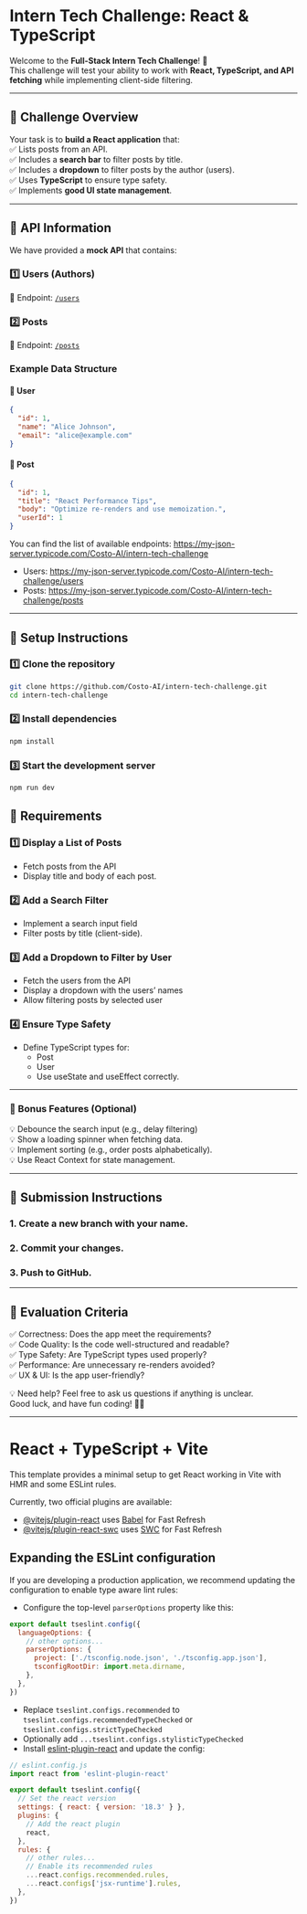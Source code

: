 # **Intern Tech Challenge: React & TypeScript**
Welcome to the **Full-Stack Intern Tech Challenge**! 🎉  
This challenge will test your ability to work with **React, TypeScript, and API fetching** while implementing client-side filtering.

---

## **📌 Challenge Overview**
Your task is to **build a React application** that:  
✅ Lists posts from an API.  
✅ Includes a **search bar** to filter posts by title.  
✅ Includes a **dropdown** to filter posts by the author (users).  
✅ Uses **TypeScript** to ensure type safety.  
✅ Implements **good UI state management**.

---

## **📌 API Information**
We have provided a **mock API** that contains:

### **1️⃣ Users (Authors)**
📌 Endpoint: [`/users`](https://my-json-server.typicode.com/Costo-AI/intern-tech-challenge/users)

### **2️⃣ Posts**
📌 Endpoint: [`/posts`](https://my-json-server.typicode.com/Costo-AI/intern-tech-challenge/posts)

### **Example Data Structure**
#### **📍 User**
```json
{
  "id": 1,
  "name": "Alice Johnson",
  "email": "alice@example.com"
}
```
#### **📍 Post**
```json
{
  "id": 1,
  "title": "React Performance Tips",
  "body": "Optimize re-renders and use memoization.",
  "userId": 1
}
```
You can find the list of available endpoints: https://my-json-server.typicode.com/Costo-AI/intern-tech-challenge

- Users: https://my-json-server.typicode.com/Costo-AI/intern-tech-challenge/users
- Posts: https://my-json-server.typicode.com/Costo-AI/intern-tech-challenge/posts

---

## **📌 Setup Instructions**

### **1️⃣ Clone the repository**
```bash
git clone https://github.com/Costo-AI/intern-tech-challenge.git
cd intern-tech-challenge
```

### **2️⃣ Install dependencies**

```bash
npm install
```

### **3️⃣ Start the development server**
```bash
npm run dev
```

## **📌 Requirements**

### **1️⃣ Display a List of Posts**
- Fetch posts from the API
- Display title and body of each post.

### **2️⃣ Add a Search Filter**
- Implement a search input field
- Filter posts by title (client-side).

### **3️⃣ Add a Dropdown to Filter by User**
- Fetch the users from the API
- Display a dropdown with the users’ names
- Allow filtering posts by selected user

### **4️⃣ Ensure Type Safety**
- Define TypeScript types for:
    - Post
    - User
    - Use useState and useEffect correctly.

---

### **📌 Bonus Features (Optional)**
💡 Debounce the search input (e.g., delay filtering)  
💡 Show a loading spinner when fetching data.  
💡 Implement sorting (e.g., order posts alphabetically).  
💡 Use React Context for state management.

---

## **📌 Submission Instructions**

### **1. Create a new branch with your name.**
### **2.	Commit your changes.**
### **3.	Push to GitHub.**

---

## **📌 Evaluation Criteria**

✅ Correctness: Does the app meet the requirements?  
✅ Code Quality: Is the code well-structured and readable?  
✅ Type Safety: Are TypeScript types used properly?  
✅ Performance: Are unnecessary re-renders avoided?  
✅ UX & UI: Is the app user-friendly?

💡 Need help? Feel free to ask us questions if anything is unclear.  
Good luck, and have fun coding! 🚀😃

---


# React + TypeScript + Vite

This template provides a minimal setup to get React working in Vite with HMR and some ESLint rules.

Currently, two official plugins are available:

- [@vitejs/plugin-react](https://github.com/vitejs/vite-plugin-react/blob/main/packages/plugin-react/README.md) uses [Babel](https://babeljs.io/) for Fast Refresh
- [@vitejs/plugin-react-swc](https://github.com/vitejs/vite-plugin-react-swc) uses [SWC](https://swc.rs/) for Fast Refresh

## Expanding the ESLint configuration

If you are developing a production application, we recommend updating the configuration to enable type aware lint rules:

- Configure the top-level `parserOptions` property like this:

```js
export default tseslint.config({
  languageOptions: {
    // other options...
    parserOptions: {
      project: ['./tsconfig.node.json', './tsconfig.app.json'],
      tsconfigRootDir: import.meta.dirname,
    },
  },
})
```

- Replace `tseslint.configs.recommended` to `tseslint.configs.recommendedTypeChecked` or `tseslint.configs.strictTypeChecked`
- Optionally add `...tseslint.configs.stylisticTypeChecked`
- Install [eslint-plugin-react](https://github.com/jsx-eslint/eslint-plugin-react) and update the config:

```js
// eslint.config.js
import react from 'eslint-plugin-react'

export default tseslint.config({
  // Set the react version
  settings: { react: { version: '18.3' } },
  plugins: {
    // Add the react plugin
    react,
  },
  rules: {
    // other rules...
    // Enable its recommended rules
    ...react.configs.recommended.rules,
    ...react.configs['jsx-runtime'].rules,
  },
})
```
